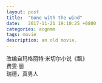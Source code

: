 ```yaml
---
layout: post
title:  "Gone with the wind"
date:   2017-11-21 19:10:25 +0800
categories: acgnmm
tags: movie
description: an old movie.
---
```

改编自玛格丽特·米切尔小说《飘》  
费雯·丽  　  
瑞德，真男人  
